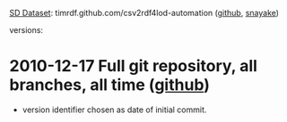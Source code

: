 [SD Dataset](http://purl.org/twc/vocab/conversion/AbstractDataset): timrdf.github.com/csv2rdf4lod-automation ([github](https://github.com/timrdf/csv2rdf4lod-automation), [snayake](https://github.com/timrdf/snayake/tree/main/sdv/timrdf.github.com/csv2rdf4lod-automation))

versions:

# 2010-12-17 Full git repository, all branches, all time ([github](https://github.com/timrdf/csv2rdf4lod-automation))
* version identifier chosen as date of initial commit.
